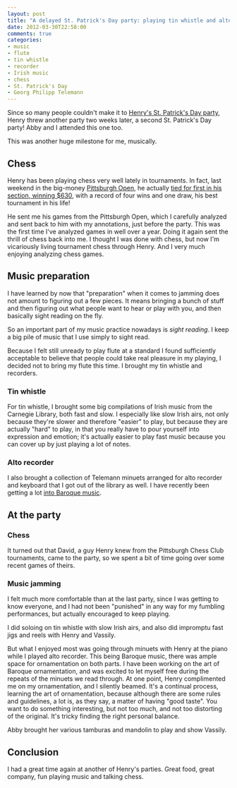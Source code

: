 ```yaml
---
layout: post
title: "A delayed St. Patrick's Day party: playing tin whistle and alto recorder"
date: 2012-03-30T22:58:00
comments: true
categories: 
- music
- flute
- tin whistle
- recorder
- Irish music
- chess
- St. Patrick's Day
- Georg Philipp Telemann
---
```

Since so many people couldn't make it to [Henry's St. Patrick's Day party](/blog/2012/03/17/st-patricks-day-party-playing-tin-whistle-and-flute/), Henry threw another party two weeks later, a second St. Patrick's Day party! Abby and I attended this one too.

This was another huge milestone for me, musically.

<!--more-->

## Chess

Henry has been playing chess very well lately in tournaments. In fact, last weekend in the big-money [Pittsburgh Open](http://www.chesstour.com/pit12.htm), he actually [tied for first in his section, winning $630](http://chesstournamentservices.com/cca/tag/pittsburgh-open-2012-standings/), with a record of four wins and one draw, his best tournament in his life!

He sent me his games from the Pittsburgh Open, which I carefully analyzed and sent back to him with my annotations, just before the party. This was the first time I've analyzed games in well over a year. Doing it again sent the thrill of chess back into me. I thought I was done with chess, but now I'm vicariously living tournament chess through Henry. And I very much enjoying analyzing chess games.

## Music preparation

I have learned by now that "preparation" when it comes to jamming does not amount to figuring out a few pieces. It means bringing a bunch of stuff and then figuring out what people want to hear or play with you, and then basically sight reading on the fly.

So an important part of my music practice nowadays is *sight reading*. I keep a big pile of music that I use simply to sight read.

Because I felt still unready to play flute at a standard I found sufficiently acceptable to believe that people could take real pleasure in my playing, I decided not to bring my flute this time. I brought my tin whistle and recorders.

### Tin whistle

For tin whistle, I brought some big compilations of Irish music from the Carnegie Library, both fast and slow. I especially like slow Irish airs, not only because they're slower and therefore "easier" to play, but because they are actually "hard" to play, in that you really have to pour yourself into expression and emotion; it's actually easier to play fast music because you can cover up by just playing a lot of notes.

### Alto recorder

I also brought a collection of Telemann minuets arranged for alto recorder and keyboard that I got out of the library as well. I have recently been getting a lot [into Baroque music](/blog/2012/03/21/flute-update-celebrating-bachs-birthday/).

## At the party

### Chess

It turned out that David, a guy Henry knew from the Pittsburgh Chess Club tournaments, came to the party, so we spent a bit of time going over some recent games of theirs.

### Music jamming

I felt much more comfortable than at the last party, since I was getting to know everyone, and I had not been "punished" in any way for my fumbling performances, but actually encouraged to keep playing.

I did soloing on tin whistle with slow Irish airs, and also did impromptu fast jigs and reels with Henry and Vassily.

But what I enjoyed most was going through minuets with Henry at the piano while I played alto recorder. This being Baroque music, there was ample space for ornamentation on both parts. I have been working on the art of Baroque ornamentation, and was excited to let myself free during the repeats of the minuets we read through. At one point, Henry complimented me on my ornamentation, and I silently beamed. It's a continual process, learning the art of ornamentation, because although there are some rules and guidelines, a lot is, as they say, a matter of having "good taste". You want to do something interesting, but not too much, and not too distorting of the original. It's tricky finding the right personal balance.

Abby brought her various tamburas and mandolin to play and show Vassily.

## Conclusion

I had a great time again at another of Henry's parties. Great food, great company, fun playing music and talking chess.
